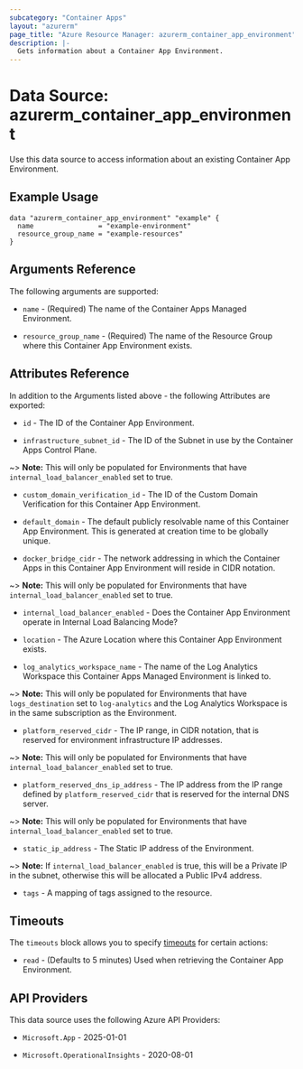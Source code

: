 ```yaml
---
subcategory: "Container Apps"
layout: "azurerm"
page_title: "Azure Resource Manager: azurerm_container_app_environment"
description: |-
  Gets information about a Container App Environment.
---
```


# Data Source: azurerm_container_app_environment

Use this data source to access information about an existing Container App Environment.

## Example Usage

```hcl
data "azurerm_container_app_environment" "example" {
  name                = "example-environment"
  resource_group_name = "example-resources"
}
```


## Arguments Reference

The following arguments are supported:

* `name` - (Required) The name of the Container Apps Managed Environment.

* `resource_group_name` - (Required) The name of the Resource Group where this Container App Environment exists.

## Attributes Reference

In addition to the Arguments listed above - the following Attributes are exported:

* `id` - The ID of the Container App Environment.

* `infrastructure_subnet_id` - The ID of the Subnet in use by the Container Apps Control Plane.

~> **Note:** This will only be populated for Environments that have `internal_load_balancer_enabled` set to true.

* `custom_domain_verification_id` - The ID of the Custom Domain Verification for this Container App Environment.

* `default_domain` - The default publicly resolvable name of this Container App Environment. This is generated at creation time to be globally unique.

* `docker_bridge_cidr` - The network addressing in which the Container Apps in this Container App Environment will reside in CIDR notation.

~> **Note:** This will only be populated for Environments that have `internal_load_balancer_enabled` set to true.

* `internal_load_balancer_enabled` - Does the Container App Environment operate in Internal Load Balancing Mode?

* `location` - The Azure Location where this Container App Environment exists.

* `log_analytics_workspace_name` - The name of the Log Analytics Workspace this Container Apps Managed Environment is linked to.

~> **Note:** This will only be populated for Environments that have `logs_destination` set to `log-analytics` and the Log Analytics Workspace is in the same subscription as the Environment.

* `platform_reserved_cidr` - The IP range, in CIDR notation, that is reserved for environment infrastructure IP addresses.

~> **Note:** This will only be populated for Environments that have `internal_load_balancer_enabled` set to true.

* `platform_reserved_dns_ip_address` - The IP address from the IP range defined by `platform_reserved_cidr` that is reserved for the internal DNS server.

~> **Note:** This will only be populated for Environments that have `internal_load_balancer_enabled` set to true.

* `static_ip_address` - The Static IP address of the Environment.

~> **Note:** If `internal_load_balancer_enabled` is true, this will be a Private IP in the subnet, otherwise this will be allocated a Public IPv4 address.

* `tags` - A mapping of tags assigned to the resource.

## Timeouts

The `timeouts` block allows you to specify [timeouts](https://developer.hashicorp.com/terraform/language/resources/configure#define-operation-timeouts) for certain actions:

* `read` - (Defaults to 5 minutes) Used when retrieving the Container App Environment.

## API Providers
<!-- This section is generated, changes will be overwritten -->
This data source uses the following Azure API Providers:

* `Microsoft.App` - 2025-01-01

* `Microsoft.OperationalInsights` - 2020-08-01
